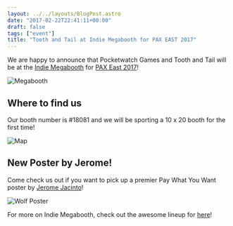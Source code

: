 ```yaml
---
layout: ../../layouts/BlogPost.astro
date: "2017-02-22T22:41:11+00:00"
draft: false
tags: ["event"]
title: "Tooth and Tail at Indie Megabooth for PAX EAST 2017"
---
```


We are happy to announce that Pocketwatch Games and Tooth and Tail will be at the [Indie Megabooth](indiemegabooth.com) for [PAX East 2017](http://east.paxsite.com/)!

![Megabooth](http://indiemegabooth.com/wp-cargo/uploads/2017/02/MainComp770.jpg)

## Where to find us

Our booth number is #18081 and we will be sporting a 10 x 20 booth for the first time!

![Map](http://indiemegabooth.com/wp-cargo/uploads/2017/02/WebMap.png)

## New Poster by Jerome!

Come check us out if you want to pick up a premier Pay What You Want poster by [Jerome Jacinto](https://www.tumblr.com/tagged/chichapie)!

![Wolf Poster](http://i.imgur.com/Be4RaaD.jpg)

For more on Indie Megabooth, check out the awesome lineup for [here](http://indiemegabooth.com/indie-megabooth-pax-east-2017-line/)!
